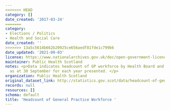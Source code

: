 ```yaml
---
<<<<<<< HEAD
category: []
date_created: '2017-03-24'
=======
category:
- Elections / Politics
- Health and Social Care
date_created: ''
>>>>>>> 13a5c5614b662b20925ce656aedf81fde1c799b6
date_updated: '2021-09-03'
license: https://www.nationalarchives.gov.uk/doc/open-government-licence/version/3/
maintainer: Public Health Scotland
notes: <p>Data indicates headcount of GP workforce by Health Board and Local Authority
  as at 30 September for each year presented. </p>
organization: Public Health Scotland
original_dataset_link: http://statistics.gov.scot/data/headcount-of-general-practice-workforce
records: null
resources: []
schema: default
title: 'Headcount of General Practice Workforce '
---
```

